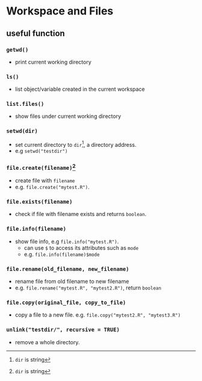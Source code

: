 # Workspace and Files

## useful function

### `getwd()`

- print current working directory

### `ls()`

- list object/variable created in the current workspace

### `list.files()`

- show files under current working directory

### `setwd(dir)`

- set current directory to `dir`[^str], a directory address.
- e.g `setwd("testdir")`

### `file.create(filename)`[^str]

- create file with `filename`
- e.g. `file.create("mytest.R")`.

### `file.exists(filename)`

- check if file with filename exists and returns `boolean`.

### `file.info(filename)`

- show file info, e.g `file.info("mytest.R")`.
  - can use `$` to access its attributes such as `mode`
  - e.g. `file.info(filename)$mode`

### `file.rename(old_filename, new_filename)`

- rename file from old filename to new filename
- e.g. `file.rename("mytest.R", "mytest2.R")`, return `boolean`

### `file.copy(original_file, copy_to_file)`

- copy a file to a new file. e.g. `file.copy("mytest2.R", "mytest3.R")`

### `unlink("testdir/", recursive = TRUE)`

- remove a whole directory.

[^str]: `dir` is string
